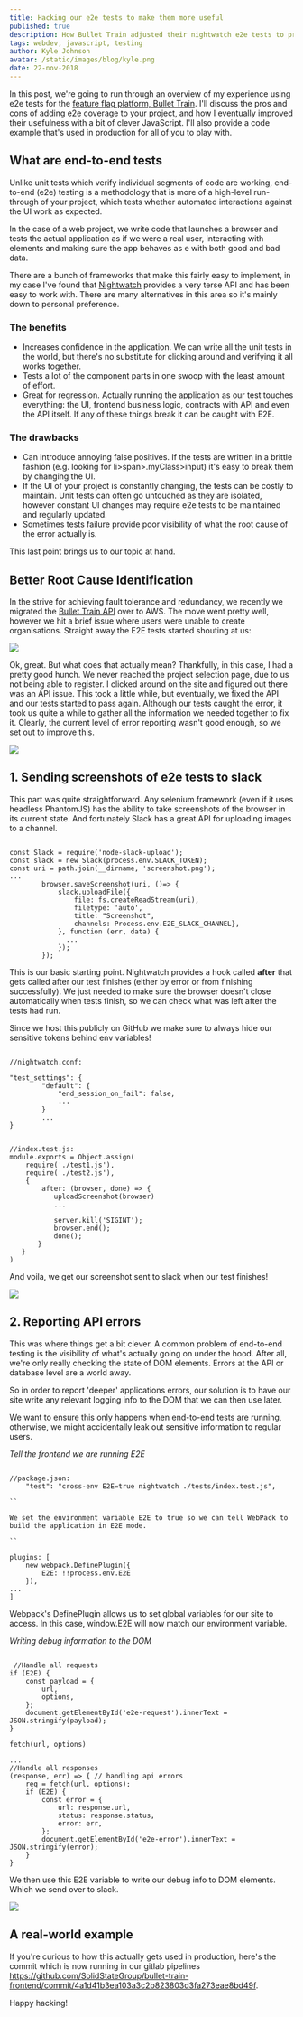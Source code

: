 ```yaml
---
title: Hacking our e2e tests to make them more useful
published: true
description: How Bullet Train adjusted their nightwatch e2e tests to provide API error reporting.
tags: webdev, javascript, testing
author: Kyle Johnson
avatar: /static/images/blog/kyle.png
date: 22-nov-2018
---
```


In this post, we're going to run through an overview of my experience using e2e tests for the [feature flag platform, Bullet Train](https://bullet-train.io/). I'll discuss the pros and cons of adding e2e coverage to your project, and how I eventually improved their usefulness with a bit of clever JavaScript. I'll also provide a code example that's used in production for all of you to play with.

## What are end-to-end tests
Unlike unit tests which verify individual segments of code are working, end-to-end (e2e) testing is a methodology that is more of a high-level run-through of your project, which tests whether automated interactions against the UI work as expected.

In the case of a web project, we write code that launches a browser and tests the actual application as if we were a real user, interacting with elements and making sure the app behaves as e with both good and bad data.

There are a bunch of frameworks that make this fairly easy to implement, in my case I've found that [Nightwatch](http://nightwatchjs.org/) provides a very terse API and has been easy to work with. There are many alternatives in this area so it's mainly down to personal preference.

### The benefits
 - Increases confidence in the application. We can write all the unit tests in the world, but there's no substitute for clicking around and verifying it all works together.
 - Tests a lot of the component parts in one swoop with the least amount of effort. 
 - Great for regression. Actually running the application as our test touches everything: the UI, frontend business logic, contracts with API and even the API itself. If any of these things break it can be caught with E2E.

### The drawbacks

- Can introduce annoying false positives. If the tests are written in a brittle fashion (e.g. looking for li>span>.myClass>input) it's easy to break them by changing the UI.
- If the UI of your project is constantly changing, the tests can be costly to maintain. Unit tests can often go untouched as they are isolated, however constant UI changes may require e2e tests to be maintained and regularly updated.
- Sometimes tests failure provide poor visibility of what the root cause of the error actually is.

This last point brings us to our topic at hand.

## Better Root Cause Identification

In the strive for achieving fault tolerance and redundancy, we recently we migrated the [Bullet Train API](https://bullet-train.io) over to AWS. The move went pretty well, however we hit a brief issue where users were unable to create organisations. Straight away the E2E tests started shouting at us:

<img src="https://image.ibb.co/mg2OhA/download.png"/>

Ok, great. But what does that actually mean? Thankfully, in this case, I had a pretty good hunch. We never reached the project selection page, due to us not being able to register. I clicked around on the site and figured out there was an API issue. This took a little while, but eventually, we fixed the API and our tests started to pass again. Although our tests caught the error, it took us quite a while to gather all the information we needed together to fix it. Clearly, the current level of error reporting wasn't good enough, so we set out to improve this.

<img src="https://image.ibb.co/niMG2A/download-1.png"/>

## 1. Sending screenshots of e2e tests to slack

This part was quite straightforward. Any selenium framework (even if it uses headless PhantomJS) has the ability to take screenshots of the browser in its current state. And fortunately Slack has a great API for uploading images to a channel.


```

const Slack = require('node-slack-upload');
const slack = new Slack(process.env.SLACK_TOKEN); 
const uri = path.join(__dirname, 'screenshot.png');
...
        browser.saveScreenshot(uri, ()=> {
            slack.uploadFile({
                file: fs.createReadStream(uri),
                filetype: 'auto',
                title: "Screenshot",
                channels: Process.env.E2E_SLACK_CHANNEL},
            }, function (err, data) {
              ...
            });
        });

```


This is our basic starting point. Nightwatch provides a hook called **after** that gets called after our test finishes (either by error or from finishing successfully). We just needed to make sure the browser doesn't close automatically when tests finish, so we can check what was left after the tests had run.

Since we host this publicly on GitHub we make sure to always hide our sensitive tokens behind env variables!


```

//nightwatch.conf:

"test_settings": {
        "default": {
            "end_session_on_fail": false,
            ...
        }
        ...
}

```



```

//index.test.js:
module.exports = Object.assign(
    require('./test1.js'),
    require('./test2.js'),
    {
        after: (browser, done) => {
           uploadScreenshot(browser)
           ...
           
           server.kill('SIGINT');         
           browser.end();                 
           done();
       }
   }
)

```

And voila, we get our screenshot sent to slack when our test finishes!

<img src="https://image.ibb.co/nNkZNA/download-2.png"/>

## 2. Reporting API errors

This was where things get a bit clever. A common problem of end-to-end testing is the visibility of what's actually going on under the hood. After all, we're only really checking the state of DOM elements. Errors at the API or database level are a world away. 

So in order to report 'deeper' applications errors, our solution is to have our site write any relevant logging info to the DOM that we can then use later.

We want to ensure this only happens when end-to-end tests are running, otherwise, we might accidentally leak out sensitive information to regular users.

*Tell the frontend we are running E2E*

```

//package.json:
    "test": "cross-env E2E=true nightwatch ./tests/index.test.js",

``

We set the environment variable E2E to true so we can tell WebPack to build the application in E2E mode.

``

plugins: [
    new webpack.DefinePlugin({
        E2E: !!process.env.E2E
    }),
...
]

```

Webpack's DefinePlugin allows us to set global variables for our site to access. In this case, window.E2E will now match our environment variable.

*Writing debug information to the DOM*


```

 //Handle all requests
if (E2E) {
    const payload = {
        url,
        options,
    };
    document.getElementById('e2e-request').innerText = JSON.stringify(payload);
}

fetch(url, options)

...
//Handle all responses
(response, err) => { // handling api errors
    req = fetch(url, options);
    if (E2E) {
        const error = {
            url: response.url,
            status: response.status,
            error: err,
        };
        document.getElementById('e2e-error').innerText = JSON.stringify(error);
    }
}

```

We then use this E2E variable to write our debug info to DOM elements. Which we send over to slack.

<img src="https://image.ibb.co/mpWaCA/download-3.png"/>

## A real-world example
If you're curious to how this actually gets used in production, here's the commit which is now running in our gitlab pipelines https://github.com/SolidStateGroup/bullet-train-frontend/commit/4a1d41b3ea103a3c2b823803d3fa273eae8bd49f.


Happy hacking!
